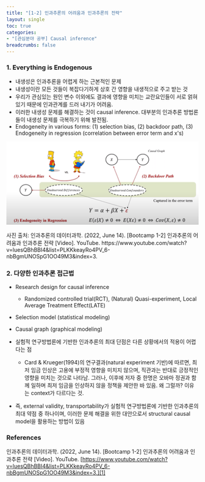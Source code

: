 ```yaml
---
title: "[1-2] 인과추론의 어려움과 인과추론의 전략"
layout: single
toc: true
categories: 
- "[관심분야 공부] Causal inference"
breadcrumbs: false
---
```


### 1. Everything is Endogenous 

* 내생성은 인과추론을 어렵게 하는 근본적인 문제
* 내생성이란 모든 것들이 복잡다기하게 상호 간 영향을 내생적으로 주고 받는 것 
* 우리가 관심있는 원인 변수 이외에도 결과에 영향을 미치는 교란요인들이 서로 얽혀 있기 때문에 인과관계를 드러 내기가 어려움. 
* 이러한 내생성 문제를 해결하는 것이 causal inference. 대부분의 인과추론 방법론들이 내생성 문제를 극복하기 위해 발전됨.  
* Endogeneity in various forms: (1) selection bias, (2) backdoor path, (3) Endogeneity in regression (correlation between error term and x's)
<p align="center"><img src="/assets/images/endogeneity_varios_form.png" title="Endogeneity in various forms"/></p>
사진 출처:  인과추론의 데이터과학. (2022, June 14). [Bootcamp 1-2] 인과추론의 어려움과 인과추론 전략 [Video]. YouTube. https://www.youtube.com/watch?v=luesQBhBBI4&list=PLKKkeayRo4PV_6-nbBgmUNOSpG1OO49M3&index=3.

### 2. 다양한 인과추론 접근법 
* Research design for causal inference
    * Randomized controlled trial(RCT), (Natural) Quasi-experiment, Local Average Treatment Effect(LATE)
* Selection model (statistical modeling)
* Causal graph (graphical modeling)

* 실험적 연구방법론에 기반한 인과추론의 최대 단점은 다른 상황에서의 적용이 어렵다는 점
    * Card & Krueger(1994)의 연구결과(natural experiment 기반)에 따르면, 최저 임금 인상은 고용에 부정적 영향을 미치지 않으며, 직관과는 반대로 긍정적인 영향을 미치는 것으로 나타남. 그러나, 이후에 저자 중 한명은 오바마 정권과 함께 일하며 최저 임금을 인상하지 않을 정책을 제안한 바 있음. 왜 그럴까? 이유는 context가 다르다는 것.  
* 즉, external validity, transportability가 실험적 연구방법론에 기반한 인과추론의 최대 약점 중 하나이며, 이러한 문제 해결을 위한 대안으로서 structural causal model을 활용하는 방법이 있음 

### References
인과추론의 데이터과학. (2022, June 14). [Bootcamp 1-2] 인과추론의 어려움과 인과추론 전략 [Video]. YouTube. [https://www.youtube.com/watch?v=luesQBhBBI4&list=PLKKkeayRo4PV_6-nbBgmUNOSpG1OO49M3&index=3.][1]

[1]: https://www.youtube.com/watch?v=luesQBhBBI4&list=PLKKkeayRo4PV_6-nbBgmUNOSpG1OO49M3&index=3
